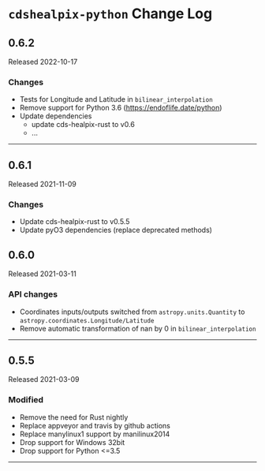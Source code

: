 # `cdshealpix-python` Change Log

## 0.6.2

Released 2022-10-17

### Changes

* Tests for Longitude and Latitude in  `bilinear_interpolation`
* Remove support for Python 3.6 (https://endoflife.date/python)
* Update dependencies
    + update cds-healpix-rust to v0.6
    + ...

--------------------------------------------------------------------------------


## 0.6.1

Released 2021-11-09

### Changes

* Update cds-healpix-rust to v0.5.5
* Update pyO3 dependencies (replace deprecated methods)

## 0.6.0

Released 2021-03-11

### API changes

* Coordinates inputs/outputs switched from `astropy.units.Quantity` to `astropy.coordinates.Longitude/Latitude`
* Remove automatic transformation of nan by 0 in `bilinear_interpolation`

--------------------------------------------------------------------------------


## 0.5.5

Released 2021-03-09

### Modified

* Remove the need for Rust nightly
* Replace appveyor and travis by github actions
* Replace manylinux1 support by manilinux2014
* Drop support for Windows 32bit
* Drop support for Python <=3.5 

--------------------------------------------------------------------------------


